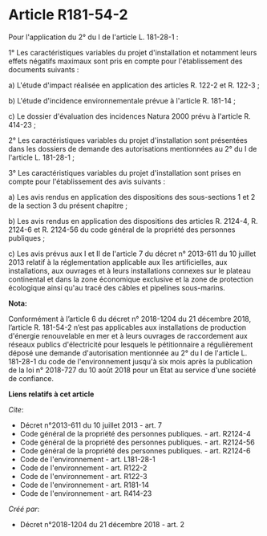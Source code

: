 # Article R181-54-2

Pour l'application du 2° du I de l'article L. 181-28-1 : 

1° Les caractéristiques variables du projet d'installation et notamment leurs effets négatifs maximaux sont pris en compte
pour l'établissement des documents suivants : 

a) L'étude d'impact réalisée en application des articles R. 122-2 et R. 122-3 ; 

b) L'étude d'incidence environnementale prévue à l'article R. 181-14 ; 

c) Le dossier d'évaluation des incidences Natura 2000 prévu à l'article R. 414-23 ; 

2° Les caractéristiques variables du projet d'installation sont présentées dans les dossiers de demande des autorisations
mentionnées au 2° du I de l'article L. 181-28-1 ; 

3° Les caractéristiques variables du projet d'installation sont prises en compte pour l'établissement des avis suivants : 

a) Les avis rendus en application des dispositions des sous-sections 1 et 2 de la section 3 du présent chapitre ; 

b) Les avis rendus en application des dispositions des articles R. 2124-4, R. 2124-6 et R. 2124-56 du code général de la
propriété des personnes publiques ; 

c) Les avis prévus aux I et II de l'article 7 du décret n° 2013-611 du 10 juillet 2013 relatif à la réglementation applicable
aux îles artificielles, aux installations, aux ouvrages et à leurs installations connexes sur le plateau continental et dans
la zone économique exclusive et la zone de protection écologique ainsi qu'au tracé des câbles et pipelines sous-marins.

**Nota:**

Conformément à l’article 6 du décret n° 2018-1204 du 21 décembre 2018, l’article R. 181-54-2  n’est pas applicables aux
installations de production d'énergie renouvelable en mer et à leurs ouvrages de raccordement aux réseaux publics
d'électricité pour lesquels le pétitionnaire a régulièrement déposé une demande d'autorisation mentionnée au 2° du I de
l'article L. 181-28-1 du code de l'environnement  jusqu'à six mois après la publication de la loi n° 2018-727 du 10 août 2018
pour un Etat au service d'une société de confiance.

**Liens relatifs à cet article**

_Cite_:

  - Décret n°2013-611 du 10 juillet 2013 - art. 7
  - Code général de la propriété des personnes publiques. - art. R2124-4
  - Code général de la propriété des personnes publiques. - art. R2124-56
  - Code général de la propriété des personnes publiques. - art. R2124-6
  - Code de l'environnement - art. L181-28-1
  - Code de l'environnement - art. R122-2
  - Code de l'environnement - art. R122-3
  - Code de l'environnement - art. R181-14
  - Code de l'environnement - art. R414-23

_Créé par_:

  - Décret n°2018-1204 du 21 décembre 2018 - art. 2
